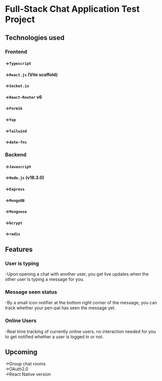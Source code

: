 # Full-Stack Chat Application Test Project

## Technologies used
### Frontend
#### ->`Typescript`  
#### ->`React.js` (Vite scaffold)  
#### ->`Socket.io`  
#### ->`React-Router` v6  
#### ->`Formik`  
#### ->`Yup`  
#### ->`Tailwind`  
#### ->`date-fns`

### Backend
#### ->`Javascript`  
#### ->`Node.js` (v18.3.0)  
#### ->`Express`  
#### ->`MongoDB`  
#### ->`Mongoose`  
#### ->`bcrypt`  
#### ->`redis`
  
  
  
####
## Features
### User is typing
-Upon opening a chat with another user, you get live updates when the other user is typing a message for you.

### Message seen status
-By a small icon notifier at the bottom right corner of the message, you can track whether your pen-pal has seen the message yet.

### Online Users
-Real time tracking of currently online users, no interaction needed for you to get notified whether a user is logged in or not.


## Upcoming
->Group chat rooms  
->OAuth2.0  
->React Native version

